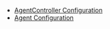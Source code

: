 * [AgentController Configuration](ControllerConfiguration.md)
* [Agent Configuration](AgentConfiguration.md)